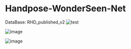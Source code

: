 # Handpose-WonderSeen-Net
DataBase: RHD_published_v2
![test](https://github.com/wonderseen/Handpose-WonderSeen-Net/tree/master/result/test.png)

![image](https://github.com/wonderseen/Handpose-WonderSeen-Net/tree/master/result/test1.png)

![image](https://github.com/wonderseen/Handpose-WonderSeen-Net/tree/master/result/test2.png)
